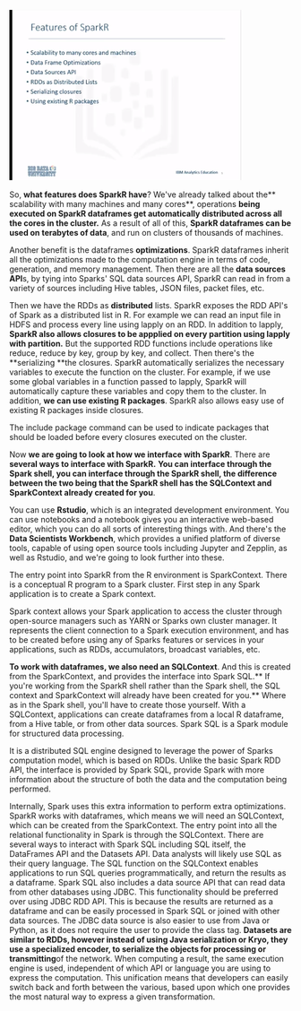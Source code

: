 ![](/assets/fea1.png)



So, **what features does SparkR have**? We've already talked about the** scalability with many machines and many cores**, operations **being executed on SparkR dataframes get automatically distributed across all the cores in the cluster.** As a result of all of this, **SparkR dataframes can be used on terabytes of data**, and run on clusters of thousands of machines.

Another benefit is the dataframes **optimizations**. SparkR dataframes inherit all the optimizations made to the computation engine in terms of code, generation, and memory management. Then there are all the **data sources API**s, by tying into Sparks' SQL data sources API, SparkR can read in from a variety of sources including Hive tables, JSON files, packet files, etc.

Then we have the RDDs as **distributed** lists. SparkR exposes the RDD API's of Spark as a distributed list in R. For example we can read an input file in HDFS and process every line using lapply on an RDD. In addition to lapply, **SparkR also allows closures to be appplied on every partition using lapply with partition.** But the supported RDD functions include operations like reduce, reduce by key, group by key, and collect. Then there's the **serializing **the closures. SparkR automatically serializes the necessary variables to execute the function on the cluster. For example, if we use some global variables in a function passed to lapply, SparkR will automatically capture these variables and copy them to the cluster. In addition, **we can use existing R packages**. SparkR also allows easy use of existing R packages inside closures.

The include package command can be used to indicate packages that should be loaded before every closures executed on the cluster.

Now **we are going to look at how we interface with SparkR**. There are **several ways to interface with SparkR.** **You can interface through the Spark shell, you can interface through the SparkR shell, the difference between the two being that the SparkR shell has the SQLContext and SparkContext already created for you**.

You can use **Rstudio**, which is an integrated development environment. You can use notebooks and a notebook gives you an interactive web-based editor, which you can do all sorts of interesting things with. And there's the **Data Scientists Workbench**, which provides a unified platform of diverse tools, capable of using open source tools including Jupyter and Zepplin, as well as Rstudio, and we're going to look further into these.

The entry point into SparkR from the R environment is SparkContext. There is a conceptual R program to a Spark cluster. First step in any Spark application is to create a Spark context.

Spark context allows your Spark application to access the cluster through open-source managers such as YARN or Sparks own cluster manager. It represents the client connection to a Spark execution environment, and has to be created before using any of Sparks features or services in your applications, such as RDDs, accumulators, broadcast variables, etc.

**To work with dataframes, we also need an SQLContext**. And this is created from the SparkContext, and provides the interface into Spark SQL.** If you're working from the SparkR shell rather than the Spark shell, the SQL context and SparkContext will already have been created for you.** Where as in the Spark shell, you'll have to create those yourself. With a SQLContext, applications can create dataframes from a local R dataframe, from a Hive table, or from other data sources. Spark SQL is a Spark module for structured data processing.

It is a distributed SQL engine designed to leverage the power of Sparks computation model, which is based on RDDs. Unlike the basic Spark RDD API, the interface is provided by Spark SQL, provide Spark with more information about the structure of both the data and the computation being performed.

Internally, Spark uses this extra information to perform extra optimizations. SparkR works with dataframes, which means we will need an SQLContext, which can be created from the SparkContext. The entry point into all the relational functionality in Spark is through the SQLContext. There are several ways to interact with Spark SQL including SQL itself, the DataFrames API and the Datasets API. Data analysts will likely use SQL as their query language. The SQL function on the SQLContext enables applications to run SQL queries programmatically, and return the results as a dataframe. Spark SQL also includes a data source API that can read data from other databases using JDBC. This functionality should be preferred over using JDBC RDD API. This is because the results are returned as a dataframe and can be easily processed in Spark SQL or joined with other data sources. The JDBC data source is also easier to use from Java or Python, as it does not require the user to provide the class tag. **Datasets are similar to RDDs, however instead of using Java serialization or Kryo, they use a specialized encoder, to serialize the objects for processing or transmitting**of the network. When computing a result, the same execution engine is used, independent of which API or language you are using to express the computation. This unification means that developers can easily switch back and forth between the various, based upon which one provides the most natural way to express a given transformation.

